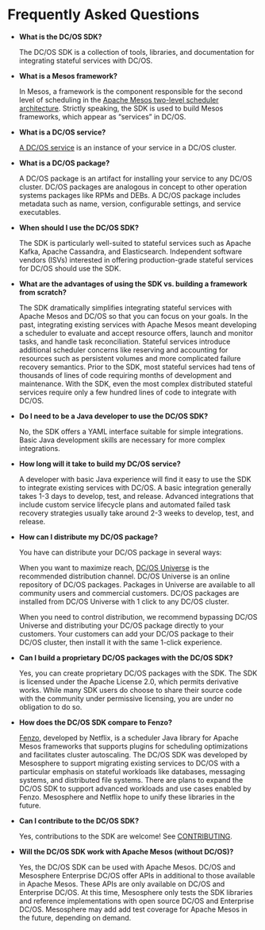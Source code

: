 Frequently Asked Questions
======================

* __What is the DC/OS SDK?__

  The DC/OS SDK is a collection of tools, libraries, and documentation for integrating stateful services with DC/OS. 

* __What is a Mesos framework?__

  In Mesos, a framework is the component responsible for the second level of scheduling in the [Apache Mesos two-level scheduler architecture](http://mesos.apache.org/documentation/latest/architecture/). Strictly speaking, the SDK is used to build Mesos frameworks, which appear as “services” in DC/OS.


* __What is a DC/OS service?__

  [A DC/OS service](https://dcos.io/docs/1.8/overview/concepts/#dcos-service) is an instance of your service in a DC/OS cluster. 


* __What is a DC/OS package?__

  A DC/OS package is an artifact for installing your service to any DC/OS cluster. DC/OS packages are analogous in concept to other operation systems packages like RPMs and DEBs. A DC/OS package includes metadata such as name, version, configurable settings, and service executables.
  
* __When should I use the DC/OS SDK?__

  The SDK is particularly well-suited to stateful services such as Apache Kafka, Apache Cassandra, and Elasticsearch. Independent software vendors (ISVs) interested in offering production-grade stateful services for DC/OS should use the SDK.


* __What are the advantages of using the SDK vs. building a framework from scratch?__

  The SDK dramatically simplifies integrating stateful services with Apache Mesos and DC/OS so that you can focus on your goals. In the past, integrating existing services with Apache Mesos meant developing a scheduler to evaluate and accept resource offers, launch and monitor tasks, and handle task reconciliation. Stateful services introduce additional scheduler concerns like reserving and accounting for resources such as persistent volumes and more complicated failure recovery semantics. Prior to the SDK, most stateful services had tens of thousands of lines of code requiring months of development and maintenance. With the SDK, even the most complex distributed stateful services require only a few hundred lines of code to integrate with DC/OS.

* __Do I need to be a Java developer to use the DC/OS SDK?__

  No, the SDK offers a YAML interface suitable for simple integrations. Basic Java development skills are necessary for more complex integrations.

* __How long will it take to build my DC/OS service?__

  A developer with basic Java experience will find it easy to use the SDK to integrate existing services with DC/OS. A basic integration generally takes 1-3 days to develop, test, and release. Advanced integrations that include custom service lifecycle plans and automated failed task recovery strategies usually take around 2-3 weeks to develop, test, and release.

* __How can I distribute my DC/OS package?__

  You have can distribute your DC/OS package in several ways:
  
  When you want to maximize reach, [DC/OS Universe](https://github.com/mesosphere/Universe) is the recommended distribution channel. DC/OS Universe is an online repository of DC/OS packages. Packages in Universe are available to all community users and commercial customers. DC/OS packages are installed from DC/OS Universe with 1 click to any DC/OS cluster.
  
  When you need to control distribution, we recommend bypassing  DC/OS Universe and distributing your DC/OS package directly to your customers. Your customers can add your DC/OS package to their DC/OS cluster, then install it with the same 1-click experience.

* __Can I build a proprietary DC/OS packages with the DC/OS SDK?__

  Yes, you can create proprietary DC/OS packages with the SDK. The SDK is licensed under the Apache License 2.0, which permits derivative works. While many SDK users do choose to share their source code with the community under permissive licensing, you are under no obligation to do so.
  
* __How does the DC/OS SDK compare to Fenzo?__

  [Fenzo](https://github.com/netflix/fenzo), developed by Netflix, is a scheduler Java library for Apache Mesos frameworks that supports plugins for scheduling optimizations and facilitates cluster autoscaling. The DC/OS SDK was developed by Mesosphere to support migrating existing services to DC/OS with a particular emphasis on stateful workloads like databases, messaging systems, and distributed file systems. There are plans to expand the DC/OS SDK to support advanced workloads and use cases enabled by Fenzo. Mesosphere and Netflix hope to unify these libraries in the future.

* __Can I contribute to the DC/OS SDK?__

  Yes, contributions to the SDK are welcome! See [CONTRIBUTING](https://gist.github.com/keithchambers/3e848d52c94d2e26b7374c9140195bb4).

* __Will the DC/OS SDK work with Apache Mesos (without DC/OS)?__

  Yes, the DC/OS SDK can be used with Apache Mesos. DC/OS and Mesosphere Enterprise DC/OS offer APIs in additional to those available in Apache Mesos. These APIs are only available on DC/OS and Enterprise DC/OS. At this time, Mesosphere only tests the SDK libraries and reference implementations with open source DC/OS and Enterprise DC/OS. Mesosphere may add add test coverage for Apache Mesos in the future, depending on demand.
